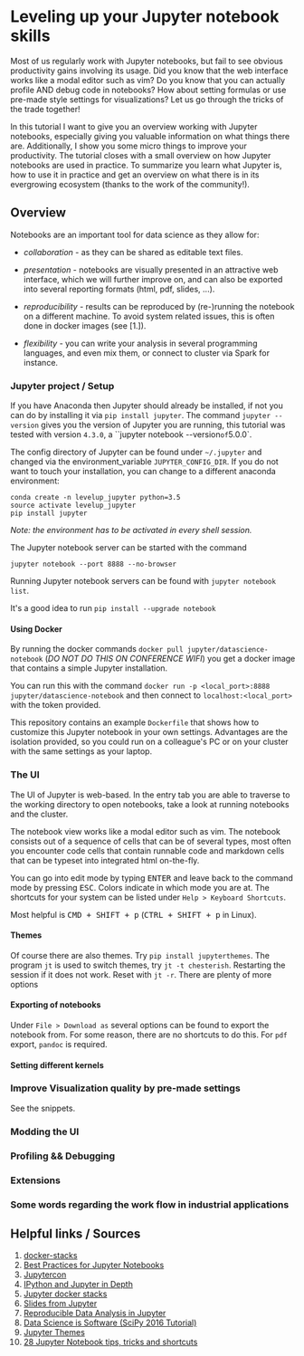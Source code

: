 # Leveling up your Jupyter notebook skills

Most of us regularly work with Jupyter notebooks, but fail to see obvious productivity gains involving its usage. Did you know that the web interface works like a modal editor such as vim? Do you know that you can actually profile AND debug code in notebooks? How about setting formulas or use pre-made style settings for visualizations? Let us go through the tricks of the trade together!

In this tutorial I want to give you an overview working with Jupyter notebooks, especially giving you valuable information on what things there are. Additionally, I show you some micro things to improve your productivity. The tutorial closes with a small overview on how Jupyter notebooks are used in practice. To summarize you learn what Jupyter is, how to use it in practice and get an overview on what there is in its evergrowing ecosystem (thanks to the work of the community!).

## Overview

Notebooks are an important tool for data science as they allow for: 

- *collaboration* - as they can be shared as editable text files.

- *presentation* - notebooks are visually presented in an attractive web interface, which we will further improve on, and can also be exported into several reporting formats (html, pdf, slides, ...). 

- *reproducibility* - results can be reproduced by (re-)running the notebook on a different machine. To avoid system related issues, this is often done in docker images (see [1.]).

- *flexibility* - you can write your analysis in several programming languages, and even mix them, or connect to cluster via Spark for instance.

### Jupyter project / Setup

If you have Anaconda then Jupyter should already be installed, if not you can do by installing it via `pip install jupyter`. The command `jupyter --version` gives you the version of Jupyter you are running, this tutorial was tested with version `4.3.0`, a ``jupyter notebook --version` of `5.0.0`.

The config directory of Jupyter can be found under `~/.jupyter` and changed via the environment_variable `JUPYTER_CONFIG_DIR`. If you do not want to touch your installation, you can change to a different anaconda environment:

```
conda create -n levelup_jupyter python=3.5
source activate levelup_jupyter
pip install jupyter
```

_Note: the environment has to be activated in every shell session._

The Jupyter notebook server can be started with the command 

    jupyter notebook --port 8888 --no-browser
    
Running Jupyter notebook servers can be found with `jupyter notebook list`.

It's a good idea to run `pip install --upgrade notebook`


#### Using Docker

By running the docker commands `docker pull jupyter/datascience-notebook` (_DO NOT DO THIS ON CONFERENCE WIFI_) you get a docker image that contains a simple Jupyter installation.

You can run this with the command `docker run -p <local_port>:8888 jupyter/datascience-notebook` and then connect to `localhost:<local_port>` with the token provided.

This repository contains an example ``Dockerfile`` that shows how to customize this Jupyter notebook in your own settings. Advantages are the isolation provided, so you could run on a colleague's PC or on your cluster with the same settings as your laptop.

### The UI

The UI of Jupyter is web-based. In the entry tab you are able to traverse to the working directory to open notebooks, take a look at running notebooks and the cluster.

The notebook view works like a modal editor such as vim. The notebook consists out of a sequence of cells that can be of several types, most often you encounter code cells that contain runnable code and markdown cells that can be typeset into integrated html on-the-fly.

You can go into edit mode by typing <kbd>ENTER</kbd> and leave back to the command mode by pressing <kbd>ESC</kbd>. Colors indicate in which mode you are at. The shortcuts for your system can be listed under `Help > Keyboard Shortcuts`.

Most helpful is <kbd>CMD + SHIFT + p</kbd> (<kbd>CTRL + SHIFT + p</kbd> in Linux).

[Command Mode]: ./images/command_mode.png

[Edit Mode]: ./images/edit_mode.png

#### Themes

Of course there are also themes. Try `pip install jupyterthemes`. The program `jt` is used to switch themes, try `jt -t chesterish`. Restarting the session if it does not work. Reset with `jt -r`. There are plenty of more options

#### Exporting of notebooks

Under `File > Download as` several options can be found to export the notebook from. For some reason, there are no shortcuts to do this. For `pdf` export, `pandoc` is required.

#### Setting different kernels

### Improve Visualization quality by pre-made settings

See the snippets.

### Modding the UI
### Profiling && Debugging
### Extensions
### Some words regarding the work flow in industrial applications


## Helpful links / Sources

1. [docker-stacks](https://github.com/jupyter/docker-stacks)
2. [Best Practices for Jupyter Notebooks](https://svds.com/jupyter-notebook-best-practices-for-data-science/)
3. [Jupytercon](https://conferences.oreilly.com/jupyter/jup-ny)
4. [IPython and Jupyter in Depth](https://github.com/ipython/ipython-in-depth)
5. [Jupyter docker stacks](https://github.com/jupyter/docker-stacks)
6. [Slides from Jupyter](https://github.com/damianavila/RISE)
7. [Reproducible Data Analysis in Jupyter](https://jakevdp.github.io/blog/2017/03/03/reproducible-data-analysis-in-jupyter/)
8. [Data Science is Software (SciPy 2016 Tutorial)](http://isaacslavitt.com/2016/07/20/data-science-is-software-talk/)
9. [Jupyter Themes](https://github.com/dunovank/jupyter-themes)
10. [28 Jupyter Notebook tips, tricks and shortcuts](https://www.dataquest.io/blog/jupyter-notebook-tips-tricks-shortcuts/)
